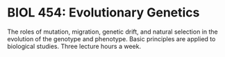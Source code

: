 # BIOL 454: Evolutionary Genetics

The roles of mutation, migration, genetic drift, and natural selection in the evolution of the genotype and phenotype. Basic principles are applied to biological studies. Three lecture hours a week.